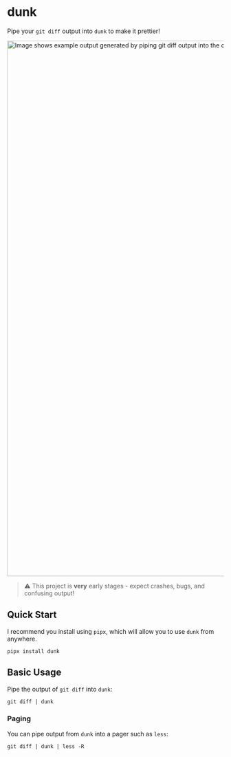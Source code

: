 # dunk

Pipe your `git diff` output into `dunk` to make it prettier!

<img width="1245" alt="Image shows example output generated by piping git diff output into the dunk command" src="https://user-images.githubusercontent.com/5740731/161399034-ac86617f-920f-43f6-929c-64d0b7f3c852.png">

> ⚠️ This project is **very** early stages - expect crashes, bugs, and confusing output!

## Quick Start

I recommend you install using `pipx`, which will allow you to use `dunk` from anywhere.

```
pipx install dunk
```

## Basic Usage

Pipe the output of `git diff` into `dunk`:

```
git diff | dunk
```

### Paging

You can pipe output from `dunk` into a pager such as `less`:

```
git diff | dunk | less -R
```
